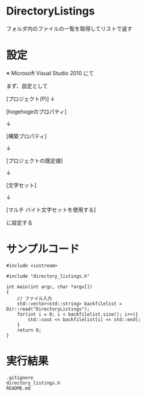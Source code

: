 DirectoryListings
=================

フォルダ内のファイルの一覧を取得してリストで返す


設定
=================

※ Microsoft Visual Studio 2010 にて

まず、設定として

[プロジェクト(P)]
↓

[hogehogeのプロパティ]

↓

[構築プロパティ]

↓

[プロジェクトの既定値]

↓

[文字セット]

↓

[マルチ バイト文字セットを使用する]

に設定する



サンプルコード
=================
    #include <iostream>

    #include "directory_listings.h"

    int main(int argc, char *argv[])
    {
        // ファイル入力
        std::vector<std::string> backfilelist = Dir::read("DirectoryListings");
        for(int i = 0; i < backfilelist.size(); i++){
            std::cout << backfilelist[i] << std::endl;
        }
        return 0;
    }


実行結果
=================
    .gitignore
    directory_listings.h
    README.md
